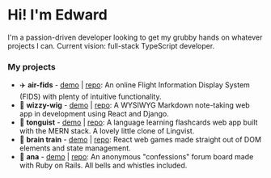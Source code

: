 # Hi! I'm Edward
I'm a passion-driven developer looking to get my grubby hands on whatever projects I can. Current vision: full-stack TypeScript developer.

### My projects
- ✈️ **air-fids** - [demo](https://air-fids.vercel.app) | [repo](https://github.com/Foyoman/air-fids): An online Flight Information Display System (FIDS) with plenty of intuitive functionality.
- 🧞 **wizzy-wig** - [demo](https://wizzy-wig.netlify.app) | [repo](https://github.com/Foyoman/wizzy-wig-client): A WYSIWYG Markdown note-taking web app in development using React and Django.
- 👅 **tonguist** - [demo](https://tonguist.netlify.app) | [repo](https://github.com/Foyoman/tonguist-client): A language learning flashcards web app built with the MERN stack. A lovely little clone of Lingvist.
- 🧠 **brain train** - [demo](https://the-brain-train.web.app) | [repo](https://github.com/Foyoman/brain-train): React web games made straight out of DOM elements and state management.
- 💬 **ana** - [demo](https://ana-anecdotal.herokuapp.com) | [repo](https://github.com/Foyoman/ana): An anonymous "confessions" forum board made with Ruby on Rails. All bells and whistles included.

<!--
**Foyoman/Foyoman** is a ✨ _special_ ✨ repository because its `README.md` (this file) appears on your GitHub profile.

Here are some ideas to get you started:

- 🔭 I’m currently working on ...
- 🌱 I’m currently learning ...
- 👯 I’m looking to collaborate on ...
- 🤔 I’m looking for help with ...
- 💬 Ask me about ...
- 📫 How to reach me: ...
- 😄 Pronouns: ...
- ⚡ Fun fact: ...
-->
